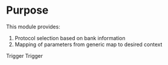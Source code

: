 # Purpose

This module provides:
1. Protocol selection based on bank information
1. Mapping of parameters from generic map to desired context

Trigger
Trigger
